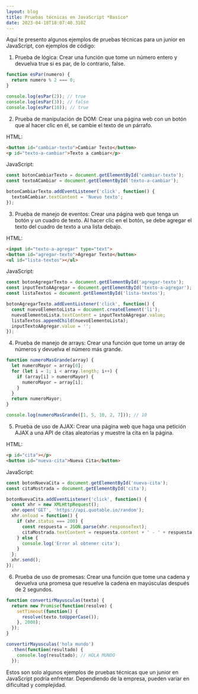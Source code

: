 ```yaml
---
layout: blog
title: Pruebas técnicas en JavaScript *Basico*
date: 2023-04-18T18:07:40.310Z
---
```

<!--StartFragment-->

Aquí te presento algunos ejemplos de pruebas técnicas para un junior en JavaScript, con ejemplos de código:

1. Prueba de lógica: Crear una función que tome un número entero y devuelva true si es par, de lo contrario, false.

<!--EndFragment-->

```javascript
function esPar(numero) {
  return numero % 2 === 0;
}

console.log(esPar(2)); // true
console.log(esPar(3)); // false
console.log(esPar(10)); // true

```

<!--StartFragment-->

2. Prueba de manipulación de DOM: Crear una página web con un botón que al hacer clic en él, se cambie el texto de un párrafo.

HTML:

<!--EndFragment-->

```html
<button id="cambiar-texto">Cambiar Texto</button>
<p id="texto-a-cambiar">Texto a cambiar</p>

```

<!--StartFragment-->

JavaScript:

<!--EndFragment-->

```javascript
const botonCambiarTexto = document.getElementById('cambiar-texto');
const textoACambiar = document.getElementById('texto-a-cambiar');

botonCambiarTexto.addEventListener('click', function() {
  textoACambiar.textContent = 'Nuevo texto';
});

```

<!--StartFragment-->

3. Prueba de manejo de eventos: Crear una página web que tenga un botón y un cuadro de texto. Al hacer clic en el botón, se debe agregar el texto del cuadro de texto a una lista debajo.

HTML:

<!--EndFragment-->

```html
<input id="texto-a-agregar" type="text">
<button id="agregar-texto">Agregar Texto</button>
<ul id="lista-textos"></ul>

```

<!--StartFragment-->

JavaScript:

<!--EndFragment-->

```javascript
const botonAgregarTexto = document.getElementById('agregar-texto');
const inputTextoAAgregar = document.getElementById('texto-a-agregar');
const listaTextos = document.getElementById('lista-textos');

botonAgregarTexto.addEventListener('click', function() {
  const nuevoElementoLista = document.createElement('li');
  nuevoElementoLista.textContent = inputTextoAAgregar.value;
  listaTextos.appendChild(nuevoElementoLista);
  inputTextoAAgregar.value = '';
});

```

<!--StartFragment-->

4. Prueba de manejo de arrays: Crear una función que tome un array de números y devuelva el número más grande.

<!--EndFragment-->

```javascript
function numeroMasGrande(array) {
  let numeroMayor = array[0];
  for (let i = 1; i < array.length; i++) {
    if (array[i] > numeroMayor) {
      numeroMayor = array[i];
    }
  }
  return numeroMayor;
}

console.log(numeroMasGrande([1, 5, 10, 2, 7])); // 10

```

<!--StartFragment-->

5. Prueba de uso de AJAX: Crear una página web que haga una petición AJAX a una API de citas aleatorias y muestre la cita en la página.

HTML:

<!--EndFragment-->

```html
<p id="cita"></p>
<button id="nueva-cita">Nueva Cita</button>

```

<!--StartFragment-->

JavaScript:

<!--EndFragment-->

```javascript
const botonNuevaCita = document.getElementById('nueva-cita');
const citaMostrada = document.getElementById('cita');

botonNuevaCita.addEventListener('click', function() {
  const xhr = new XMLHttpRequest();
  xhr.open('GET', 'https://api.quotable.io/random');
  xhr.onload = function() {
    if (xhr.status === 200) {
      const respuesta = JSON.parse(xhr.responseText);
      citaMostrada.textContent = respuesta.content + ' - ' + respuesta.author;
    } else {
      console.log('Error al obtener cita');
    }
  };
  xhr.send();
});

```

<!--StartFragment-->

6. Prueba de uso de promesas: Crear una función que tome una cadena y devuelva una promesa que resuelve la cadena en mayúsculas después de 2 segundos.

<!--EndFragment-->

```javascript
function convertirMayusculas(texto) {
  return new Promise(function(resolve) {
    setTimeout(function() {
      resolve(texto.toUpperCase());
    }, 2000);
  });
}

convertirMayusculas('hola mundo')
  .then(function(resultado) {
    console.log(resultado); // HOLA MUNDO
  });

```

<!--StartFragment-->

Estos son solo algunos ejemplos de pruebas técnicas que un junior en JavaScript podría enfrentar. Dependiendo de la empresa, pueden variar en dificultad y complejidad.

<!--EndFragment-->